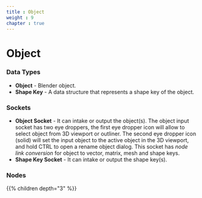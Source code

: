 ```yaml
---
title : Object
weight : 9
chapter : true
---
```


# Object

### Data Types

- **Object** - Blender object.
- **Shape Key** - A data structure that represents a shape key of the object.

### Sockets

- **Object Socket** - It can intake or output the object(s). The object input socket has two eye droppers, the first eye dropper icon will allow to select object from 3D viewport or outliner. The second eye dropper icon (solid) will set the input object to the active object in the 3D viewport, and hold CTRL to open a rename object dialog. This socket has *node link conversion* for object to vector, matrix, mesh and
shape keys.
- **Shape Key Socket** - It can intake or output the shape key(s).

### Nodes

{{% children depth="3" %}}
